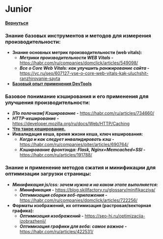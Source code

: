 # Junior

#### [Вернуться](../OPTIMIZATION.md)

### Знание базовых инструментов и методов для измерения производительности:

- **Знание основных метрик производительности (web vitals):**
  - **_Метрики производительности WEB Vitals -_** https://habr.com/ru/companies/domclick/articles/549098/
  - **_Все о Core Web Vitals: как улучшить ранжирование сайта -_** https://vc.ru/seo/607127-vse-o-core-web-vitals-kak-uluchshit-ranzhirovanie-sayta
- [**Базовый опыт применения DevTools**](https://www.notion.so/Level-0-9b64af0582cf430bb07a48da478a46e0?pvs=21)

### Базовое понимание кэширования и его применения для улучшения производительности:

- **_[По полочкам] Кэширование -_** https://habr.com/ru/articles/734660/
- **_HTTP-кеширование -_** https://developer.mozilla.org/ru/docs/Web/HTTP/Caching
- [**Что такое кеширование.**](https://www.notion.so/Level-2-c674940fd2b54755bcbaefdf67f9e79a?pvs=21)
- **Инвалидация кеша, время жизни кеша, ключ кеширования:**
  - **_Когда и как следует инвалидировать кэш -_** https://habr.com/ru/companies/piter/articles/690764/
  - **_Кэширование фронтэнда: Flask, Nginx+Memcached+SSI -_** https://habr.com/ru/articles/191788/

### Знание и применение методов сжатия и минификации для оптимизации загрузки страницы:

- **_Минификация js/css: зачем нужна и на каком этапе выполняется:_**
  - **_Минификация -_** https://blog.skillfactory.ru/glossary/minifikacziya/
  - **_Оптимизация сборки веб-приложения -_** https://habr.com/ru/companies/domclick/articles/722256/
- **Форматы изображений, их оптимизация (растровая/векторная графика):**
  - **_Оптимизация изображений -_** https://seo-hi.ru/optimizacija-izobrazhenij/
  - **_Оптимизация графики для веба: самое важное -_** https://habr.com/ru/articles/422531/
